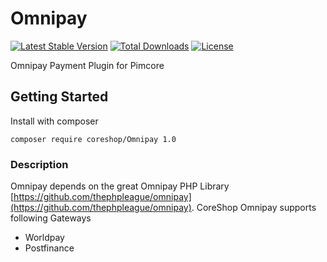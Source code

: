 Omnipay
================

[![Latest Stable Version](https://poser.pugx.org/coreshop/omnipay/v/stable)](https://packagist.org/packages/coreshop/omnipay)
[![Total Downloads](https://poser.pugx.org/coreshop/omnipay/downloads)](https://packagist.org/packages/coreshop/omnipay)
[![License](https://poser.pugx.org/coreshop/omnipay/license)](https://packagist.org/packages/coreshop/omnipay)

Omnipay Payment Plugin for Pimcore

## Getting Started

Install with composer

```
composer require coreshop/Omnipay 1.0
```

### Description
Omnipay depends on the great Omnipay PHP Library [https://github.com/thephpleague/omnipay](https://github.com/thephpleague/omnipay). CoreShop Omnipay supports following Gateways

 - Worldpay
 - Postfinance